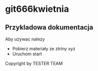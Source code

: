 # git666kwietnia


## Przykladowa dokumentacja

Aby uzywac nalezy
* Pobierz materiały ze ztriny xyz
* Uruchom start


Copyright by TESTER TEAM
